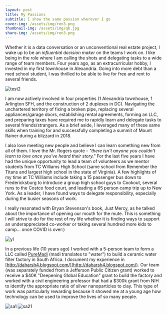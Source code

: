 ```yaml
---
layout: post
title: My Passions
subtitle: I show the same passion wherever I go
cover-img: /assets/img/ren3.png
thumbnail-img: /assets/img/qb.jpg
share-img: /assets/img/ren3.png
---
```


Whether it is a data conversation or an unconventional real estate project, I wake up to be an *influential decision maker* on the teams I work on. I like being in the role where I am calling the shots and delegating tasks to a wide range of team members. Four years ago, as an extracurricular hobby, I invested in my first townhouse in Alexandria. Going into more debt than a med school student, I was thrilled to be able to live for free and rent to several friends. 

![test2](https://daharsh4.github.io/assets/img/realpicture.png)

I am now actively involved in four properties (1 Alexandria townhouse, 1 Arlington SFH, and the construction of 2 duplexes in DC). Navigating the unchartered territory of fixing a broken pipe, replacing several appliances/garage doors, establishing rental agreements, forming an LLC, and preparing taxes have required me to rapidly learn and delegate tasks to several friends/strangers. As a brief aside, I leveraged many of these same skills when training for and successfully completing a summit of Mount Rainer during a blizzard in 2018.

I also love meeting new people and believe I can learn something new from all of them. I love the Mr. Rogers quote - *"there isn't anyone you couldn't learn to love once you've heard their story."* For the last five years I have had the unique opportunity to lead a team of volunteers as we mentor students from TC Williams High School (same school from Remember the Titans and largest high school in the state of Virginia). A few highlights of my time at TC Williams include taking a 15 passenger bus down to Fredericksburg to introduce a group high school guys to Cookout, several runs to the Costco food court, and leading a 65 person camp trip up to New York.  As a leader, I have found ways to delegate responsibility, especially during the busier seasons of work.

I really resonated with Bryan Stevenson's book, Just Mercy, as he talked about the importance of opening our mouth for the mute. This is something I will strive to do for the rest of my life whether it is finding ways to support an underappreciated co-worker or taking several hundred more kids to camp... once COVID is over:)

![yl](https://daharsh4.github.io/assets/img/ylpicture.png)

In a previous life (10 years ago) I worked with a 5-person team to form a LLC called [PureMadi](https://www.puremadi.org) (madi translates to "water") to build a ceramic water filter factory in South Africa. I document my experience in [http://daharsh4.blogspot.com/](http://daharsh4.blogspot.com/). Our team (was separately funded from a Jefferson Public Citizen grant) worked to receive a $40K "Deepening Global Education" grant to build the factory and worked with a civil engineering professor that had a $300k grant from NIH to identify the appropriate ratio of silver nanoparticles to clay. This type of work was particularly rewarding because it showed me at a young age how technology can be used to improve the lives of so many people. 

![sa1](https://daharsh4.github.io/assets/img/sa.png)
![sa21](https://daharsh4.github.io/assets/img/sa2.png)
